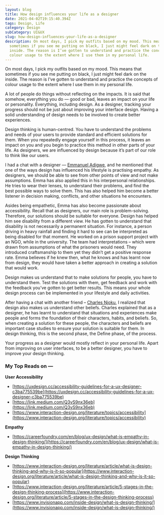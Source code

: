 ```yaml
---
layout: blog
title: How design influences your life as a designer
date: 2021-04-02T19:15:40.394Z
tags: Design, Life
category: Design
subCategory: UI&UX
slug: how-design-influences-your-life-as-a-designer
description: On most days, I pick my outfits based on my mood. This means that
  sometimes if you see me putting on black, I just might feel dark on the
  inside. The reason is I’ve gotten to understand and practice the concepts of
  colour usage to the extent where I use them in my personal life.
---
```

On most days, I pick my outfits based on my mood. This means that sometimes if you see me putting on black, I just might feel dark on the inside. The reason is I’ve gotten to understand and practice the concepts of colour usage to the extent where I use them in my personal life. 

A lot of people do things without reflecting on the impacts. It is said that somehow, everything you do — good or bad, leaves an impact on your life or personality. Everything, including design. As a designer, tracking your progress should not be just about improving your interface design. Having a solid understanding of design needs to be involved to create better experiences. 

Design thinking is human-centred. You have to understand the problems and needs of your users to provide standard and efficient solutions for them. When you repeatedly engage yourself in this process, it leaves an impact on you and you begin to practice this method in other parts of your life. As designers, we are influenced by design because it’s part of our role to think like our users.

I had a chat with a designer — [Emmanuel Adigwe](http://www.Twitter.com/EmmanuelCAdigwe), and he mentioned that one of the ways design has influenced his lifestyle is practising empathy. As designers, we should be able to see from other points of view and not make assumptions. Emma has also applied this in his interpersonal relationships. He tries to wear their lenses, to understand their problems, and find the best possible ways to solve them. This has also helped him become a better listener in decision making, conflicts, and other situations he encounters. 

Asides being empathetic, Emma has also become passionate about accessibility. Recall that as designers, our main role is problem-solving. Therefore, our solutions should be suitable for everyone. Design has helped him see disability from a different view. He has gotten to understand that disability is not necessarily a permanent situation. For instance, a person driving in heavy rainfall and finding it hard to see can be interpreted as being disabled for that moment. He worked on a prison support project with an NGO, while in the university. The team had interpretations – which were drawn from assumptions of what the prisoners would need. They introduced craftsmanship to them yet they didn’t get a positive response rate. Emma believes if he knew then, what he knows and has learnt now from design, they would have taken a better approach in creating a solution that would work.

Design makes us understand that to make solutions for people, you have to understand them. Test the solutions with them, get feedback and work with the feedback you’ve gotten to get better results. This means your whole design process can be implemented in your lifestyle and daily activities. 

After having a chat with another friend – [Charles Njoku](http://www.Twitter.com/madebycharles), I realized that design also makes us understand other beliefs. Charles explained that as a designer, he has learnt to understand that situations and experiences make people and forms the foundation of their characters, habits, and beliefs. So, when creating a solution for these people, the characters and beliefs are important case studies to ensure your solution is suitable for them. In design thinking, this is the second phase, the Define phase, of the process. 

Your progress as a designer would mostly reflect in your personal life. Apart from improving on user interfaces, to be a better designer, you have to improve your design thinking.

### My Top Reads on —

**User Accessibility** 

- [https://uxdesign.cc/accessibility-guidelines-for-a-ux-designer-c3ba775539be](https://uxdesign.cc/accessibility-guidelines-for-a-ux-designer-c3ba775539be)
- [https://link.medium.com/Q3vS9nx36eb](https://link.medium.com/Q3vS9nx36eb)
- [https://www.interaction-design.org/literature/topics/accessibility](https://www.interaction-design.org/literature/topics/accessibility)

**Empathy**

- [https://careerfoundry.com/en/blog/ux-design/what-is-empathy-in-design-thinking/](https://careerfoundry.com/en/blog/ux-design/what-is-empathy-in-design-thinking/)

**Design Thinking** 

- [https://www.interaction-design.org/literature/article/what-is-design-thinking-and-why-is-it-so-popular](https://www.interaction-design.org/literature/article/what-is-design-thinking-and-why-is-it-so-popular)
- [https://www.interaction-design.org/literature/article/5-stages-in-the-design-thinking-process](https://www.interaction-design.org/literature/article/5-stages-in-the-design-thinking-process)
- [https://www.invisionapp.com/inside-design/what-is-design-thinking/](https://www.invisionapp.com/inside-design/what-is-design-thinking/)